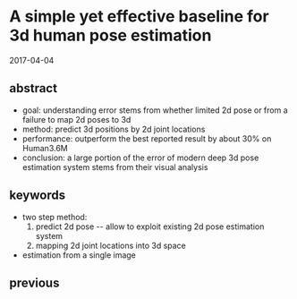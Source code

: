 # A simple yet effective baseline for 3d human pose estimation
2017-04-04

## abstract
+ goal: understanding error stems from whether limited 2d pose or from a failure to map 2d poses to 3d
+ method: predict 3d positions by 2d joint locations
+ performance: outperform the best reported result by about 30% on Human3.6M
+ conclusion: a large portion of the error of modern deep 3d pose estimation system stems from their visual analysis

## keywords
+ two step method: 
    1. predict 2d pose -- allow to exploit existing 2d pose estimation system
    2. mapping 2d joint locations into 3d space
+ estimation from a single image

## previous

